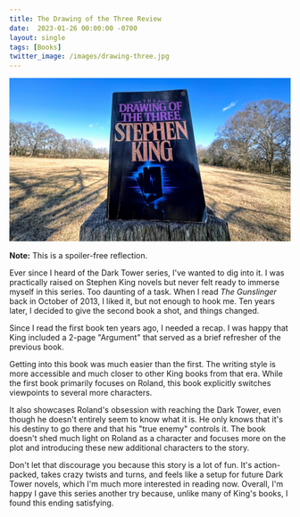 ```yaml
---
title: The Drawing of the Three Review
date:  2023-01-26 00:00:00 -0700
layout: single
tags: [Books]
twitter_image: /images/drawing-three.jpg
---
```


![The Drawing of the Three Book Cover](/images/drawing-three.jpg)

**Note:** This is a spoiler-free reflection.

Ever since I heard of the Dark Tower series, I've wanted to dig into it. I was practically raised on Stephen King novels but never felt ready to immerse myself in this series. Too daunting of a task. When I read *The Gunslinger* back in October of 2013, I liked it, but not enough to hook me. Ten years later, I decided to give the second book a shot, and things changed.

<!--more-->

Since I read the first book ten years ago, I needed a recap. I was happy that King included a 2-page "Argument" that served as a brief refresher of the previous book.

Getting into this book was much easier than the first. The writing style is more accessible and much closer to other King books from that era. While the first book primarily focuses on Roland, this book explicitly switches viewpoints to several more characters.

It also showcases Roland's obsession with reaching the Dark Tower, even though he doesn't entirely seem to know what it is. He only knows that it's his destiny to go there and that his "true enemy" controls it. The book doesn't shed much light on Roland as a character and focuses more on the plot and introducing these new additional characters to the story.

Don't let that discourage you because this story is a lot of fun. It's action-packed, takes crazy twists and turns, and feels like a setup for future Dark Tower novels, which I'm much more interested in reading now. Overall, I'm happy I gave this series another try because, unlike many of King's books, I found this ending satisfying.
